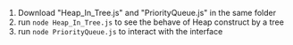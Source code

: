 1. Download "Heap_In_Tree.js" and "PriorityQueue.js" in the same folder
2. run `node Heap_In_Tree.js` to see the behave of Heap construct by a tree
3. run `node PriorityQueue.js` to interact with the interface
